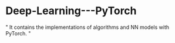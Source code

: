 # Deep-Learning---PyTorch



" It contains the implementations of algorithms and NN models with PyTorch. "
 
